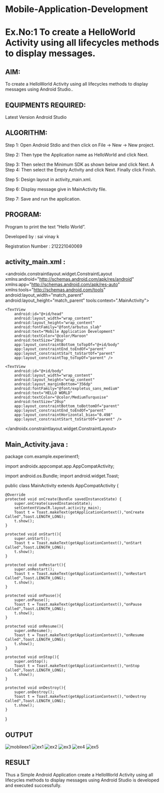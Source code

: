 # Mobile-Application-Development
# Ex.No:1 To create a HelloWorld Activity using all lifecycles methods to display messages.


## AIM:

To create a HelloWorld Activity using all lifecycles methods to display messages using Android Studio..

## EQUIPMENTS REQUIRED:

Latest Version Android Studio

## ALGORITHM:

Step 1: Open Android Stdio and then click on File -> New -> New project.

Step 2: Then type the Application name as HelloWorld and click Next. 

Step 3: Then select the Minimum SDK as shown below and click Next.
A
Step 4: Then select the Empty Activity and click Next. Finally click Finish.

Step 5: Design layout in activity_main.xml.

Step 6: Display message give in MainActivity file.

Step 7: Save and run the application.

## PROGRAM:

Program to print the text “Hello World”.

Developed by : sai vinay k

Registration Number : 212221040069

## activity_main.xml :

<?xml version="1.0" encoding="utf-8"?>
<androidx.constraintlayout.widget.ConstraintLayout xmlns:android="http://schemas.android.com/apk/res/android"
    xmlns:app="http://schemas.android.com/apk/res-auto"
    xmlns:tools="http://schemas.android.com/tools"
    android:layout_width="match_parent"
    android:layout_height="match_parent"
    tools:context=".MainActivity">

    <TextView
        android:id="@+id/head"
        android:layout_width="wrap_content"
        android:layout_height="wrap_content"
        android:fontFamily="@font/arbutus_slab"
        android:text="Mobile Application Development"
        android:textColor="@color/Maroon"
        android:textSize="20sp"
        app:layout_constraintBottom_toTopOf="@+id/body"
        app:layout_constraintEnd_toEndOf="parent"
        app:layout_constraintStart_toStartOf="parent"
        app:layout_constraintTop_toTopOf="parent" />

    <TextView
        android:id="@+id/body"
        android:layout_width="wrap_content"
        android:layout_height="wrap_content"
        android:layout_marginBottom="356dp"
        android:fontFamily="@font/expletus_sans_medium"
        android:text="HELLO WORLD"
        android:textColor="@color/MediumTurquoise"
        android:textSize="20sp"
        app:layout_constraintBottom_toBottomOf="parent"
        app:layout_constraintEnd_toEndOf="parent"
        app:layout_constraintHorizontal_bias="0.498"
        app:layout_constraintStart_toStartOf="parent" />
</androidx.constraintlayout.widget.ConstraintLayout>

## Main_Activity.java : 

package com.example.experiment1;

import androidx.appcompat.app.AppCompatActivity;

import android.os.Bundle;
import android.widget.Toast;

public class MainActivity extends AppCompatActivity {

    @Override
    protected void onCreate(Bundle savedInstanceState) {
        super.onCreate(savedInstanceState);
        setContentView(R.layout.activity_main);
        Toast t = Toast.makeText(getApplicationContext(),"onCreate Called",Toast.LENGTH_LONG);
        t.show();
    }

    protected void onStart(){
        super.onStart();
        Toast t = Toast.makeText(getApplicationContext(),"onStart Called",Toast.LENGTH_LONG);
        t.show();
    }

    protected void onRestart(){
        super.onRestart();
        Toast t = Toast.makeText(getApplicationContext(),"onRestart Called",Toast.LENGTH_LONG);
        t.show();
    }

    protected void onPause(){
        super.onPause();
        Toast t = Toast.makeText(getApplicationContext(),"onPause Called",Toast.LENGTH_LONG);
        t.show();
    }

    protected void onResume(){
        super.onResume();
        Toast t = Toast.makeText(getApplicationContext(),"onResume Called",Toast.LENGTH_LONG);
        t.show();
    }

    protected void onStop(){
        super.onStop();
        Toast t = Toast.makeText(getApplicationContext(),"onStop Called",Toast.LENGTH_LONG);
        t.show();
    }

    protected void onDestroy(){
        super.onDestroy();
        Toast t = Toast.makeText(getApplicationContext(),"onDestroy Called",Toast.LENGTH_LONG);
        t.show();
    }
}

## OUTPUT

![mobileex1](https://github.com/AadhithyaRaj/Mobile-Application-Development/assets/128829484/95916576-0c69-4d76-8e21-4ba4766fb116)
![ex1](https://github.com/AadhithyaRaj/Mobile-Application-Development/assets/128829484/b6dd4da4-5e40-4a22-b80f-946feba8676c)
![ex2](https://github.com/AadhithyaRaj/Mobile-Application-Development/assets/128829484/9504691a-3147-4cac-8a84-96135db7dd18)
![ex3](https://github.com/AadhithyaRaj/Mobile-Application-Development/assets/128829484/46f12c8f-c1b1-4c9f-b3cb-138c6f41746a)
![ex4](https://github.com/AadhithyaRaj/Mobile-Application-Development/assets/128829484/173469a9-0ebd-4fc0-92d5-f493945b6393)
![ex5](https://github.com/AadhithyaRaj/Mobile-Application-Development/assets/128829484/65cbbf79-49b2-4082-8d4f-1eb63f301c07)


## RESULT
Thus a Simple Android Application create a HelloWorld Activity using all lifecycles methods to display messages using Android Studio is developed and executed successfully.
